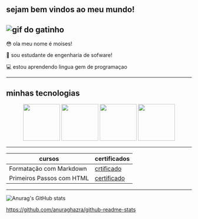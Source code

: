 ## sejam bem vindos ao meu mundo!
 
 ![gif do gatinho](https://i.gifer.com/origin/d6/d66620ccdb4aee4182879a2c07d393ef_w200.gif)
---------------------------------------------
 😳 ola meu nome é moises!

 💬 sou estudante de engenharia de sofware!

 💻 estou aprendendo lingua gem de programaçao

-------------------------------------------

## minhas tecnologias
<p align="center">
<img src="https://cdn.jsdelivr.net/gh/devicons/devicon@latest/icons/html5/html5-original.svg" width="100px">
<img src="https://cdn.jsdelivr.net/gh/devicons/devicon@latest/icons/css3/css3-original-wordmark.svg" width="100px">
<img src="https://cdn.jsdelivr.net/gh/devicons/devicon@latest/icons/javascript/javascript-original.svg" width="100px">
<img src="https://cdn.jsdelivr.net/gh/devicons/devicon@latest/icons/java/java-original-wordmark.svg" width="100px">
</p>

--------------------------------------------
|cursos| certificados|
|------|-------------|
|Formatação com Markdown| [crtificado](https://hermes.dio.me/certificates/FCEDZ6GZ.pdf)
|Primeiros Passos com HTML| [certificado](https://hermes.dio.me/certificates/SGRPKGFA.pdf)
------------------------
![Anurag's GitHub stats](https://github-readme-stats.vercel.app/api?username=anuraghazra&show_icons=true&theme=radical)

https://github.com/anuraghazra/github-readme-stats